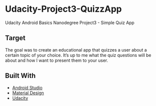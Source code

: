 # Udacity-Project3-QuizzApp
Udacity Android Basics Nanodegree Project3 - Simple Quiz App

## Target

The goal was to create an educational app that quizzes a user about a certain topic of your choice. It’s up to me what the quiz questions will be about and how I want to present them to your user. 

## Built With

* [Android Studio](https://developer.android.com/studio/index.html)
* [Material Design](https://material.io/guidelines/) 
* [Udacity](https://udacity.com)
